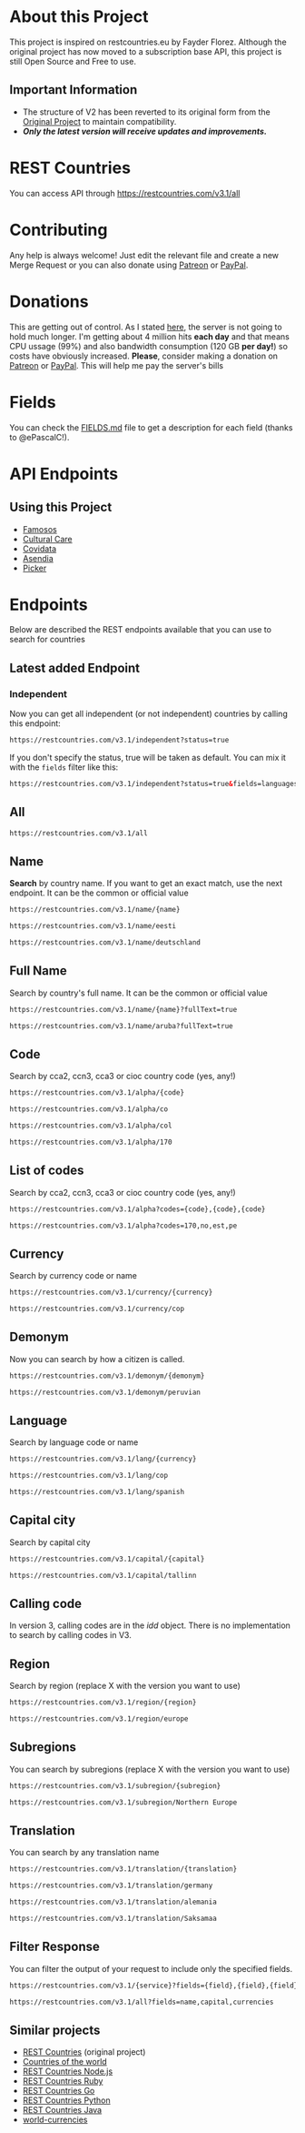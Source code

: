 # About this Project
This project is inspired on restcountries.eu by Fayder Florez. Although the original project has now moved to 
a subscription base API, this project is still Open Source and Free to use.

## Important Information
* The structure of V2 has been reverted to its original form from the [Original Project] to maintain compatibility.
* ***Only the latest version will receive updates and improvements.***

# REST Countries
You can access API through https://restcountries.com/v3.1/all


# Contributing
Any help is always welcome! Just edit the relevant file and create a new Merge Request or you can also 
donate using [Patreon](https://www.patreon.com/amatos) or [PayPal](https://www.paypal.me/amatosg/15).

# Donations
This are getting out of control. As I stated [here](https://gitlab.com/restcountries/restcountries/-/issues/187), the server is not going to hold much longer. I'm getting about 4 million hits **each day** and that means CPU ussage (99%) and also bandwidth consumption (120 GB **per day!**) so costs have obviously increased. **Please**, consider making a donation on [Patreon](https://www.patreon.com/amatos) or [PayPal](https://www.paypal.me/amatosg/15). This will help me pay the server's bills 

# Fields
You can check the [FIELDS.md](FIELDS.md) file to get a description for each field (thanks to @ePascalC!).

# API Endpoints

## Using this Project

- [Famosos](https://famosos.com)
- [Cultural Care](https://www.culturalcare.world/)
- [Covidata](https://worldcovidata.com/)
- [Asendia](https://tracking.asendia.com)
- [Picker](https://mwb.pickerexpress.com/#/login)

# Endpoints
Below are described the REST endpoints available that you can use to search for countries

## Latest added Endpoint

### Independent
Now you can get all independent (or not independent) countries by calling this endpoint:
``` html
https://restcountries.com/v3.1/independent?status=true
```
If you don't specify the status, true will be taken as default. You can mix it with the `fields` filter like this:

``` html
https://restcountries.com/v3.1/independent?status=true&fields=languages,capital
```

## All

``` html
https://restcountries.com/v3.1/all
```


## Name

**Search** by country name. If you want to get an exact match, use the next endpoint. It can be the common or official value
``` html
https://restcountries.com/v3.1/name/{name}
```

``` html
https://restcountries.com/v3.1/name/eesti
```

``` html
https://restcountries.com/v3.1/name/deutschland
```

## Full Name

Search by country's full name. It can be the common or official value
``` html
https://restcountries.com/v3.1/name/{name}?fullText=true
```

``` html
https://restcountries.com/v3.1/name/aruba?fullText=true
```
## Code

Search by cca2, ccn3, cca3 or cioc country code (yes, any!)

``` html
https://restcountries.com/v3.1/alpha/{code}
```

``` html
https://restcountries.com/v3.1/alpha/co
```

``` html
https://restcountries.com/v3.1/alpha/col
```

``` html
https://restcountries.com/v3.1/alpha/170
```
## List of codes

Search by cca2, ccn3, cca3 or cioc country code (yes, any!)
``` html
https://restcountries.com/v3.1/alpha?codes={code},{code},{code}
```

``` html
https://restcountries.com/v3.1/alpha?codes=170,no,est,pe
```
## Currency

Search by currency code or name
``` html
https://restcountries.com/v3.1/currency/{currency}
```
``` html
https://restcountries.com/v3.1/currency/cop
```

## Demonym
Now you can search by how a citizen is called.
``` html
https://restcountries.com/v3.1/demonym/{demonym}
```
``` html
https://restcountries.com/v3.1/demonym/peruvian
```

## Language
Search by language code or name
``` html
https://restcountries.com/v3.1/lang/{currency}
```
``` html
https://restcountries.com/v3.1/lang/cop
```
``` html
https://restcountries.com/v3.1/lang/spanish
```

## Capital city
Search by capital city

``` html
https://restcountries.com/v3.1/capital/{capital}
```
``` html
https://restcountries.com/v3.1/capital/tallinn
```

## Calling code
In version 3, calling codes are in the _idd_ object. There is no implementation 
to search by calling codes in V3.

## Region
Search by region (replace X with the version you want to use)

``` html
https://restcountries.com/v3.1/region/{region}
```
``` html
https://restcountries.com/v3.1/region/europe
```
## Subregions
You can search by subregions (replace X with the version you want to use)
``` html
https://restcountries.com/v3.1/subregion/{subregion}
```
``` html
https://restcountries.com/v3.1/subregion/Northern Europe
```

## Translation
You can search by any translation name
``` html
https://restcountries.com/v3.1/translation/{translation}
```
``` html
https://restcountries.com/v3.1/translation/germany
```
``` html
https://restcountries.com/v3.1/translation/alemania
```
``` html
https://restcountries.com/v3.1/translation/Saksamaa
```

## Filter Response

You can filter the output of your request to include only the specified fields.

``` html
https://restcountries.com/v3.1/{service}?fields={field},{field},{field}
```
``` html
https://restcountries.com/v3.1/all?fields=name,capital,currencies
```

## Similar projects
* [REST Countries] (original project)
* [Countries of the world]
* [REST Countries Node.js]
* [REST Countries Ruby]
* [REST Countries Go]
* [REST Countries Python]
* [REST Countries Java]
* [world-currencies]

[world-currencies]: https://github.com/wiredmax/world-currencies
[REST Countries Node.js]: https://github.com/aredo/restcountries
[REST Countries Ruby]: https://github.com/davidesantangelo/restcountry
[REST Countries Go]: https://github.com/alediaferia/gocountries
[REST Countries Python]: https://github.com/SteinRobert/python-restcountries
[Countries of the world]: http://countries.petethompson.net
[REST Countries]: https://github.com/apilayer/restcountries
[Original Project]: https://github.com/apilayer/restcountries/
[donation]: https://www.paypal.me/amatosg/15
[donate]: https://www.paypal.me/amatosg/15
[REST Countries Java]: https://github.com/awais2075/restcountries
